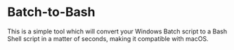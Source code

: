 # Batch-to-Bash
This is a simple tool which will convert your Windows Batch script to a Bash Shell script in a matter of seconds, making it compatible with macOS. 

